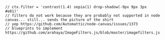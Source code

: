 
    // ctx.filter = 'contrast(1.4) sepia(1) drop-shadow(-9px 9px 3px #e81)'
    // filters do not work because they are probably not supported in node canvas... still... sends the picture of the shirt
    // yep https://github.com/Automattic/node-canvas/issues/1373
    // blueprints to implement https://github.com/arahaya/ImageFilters.js/blob/master/imagefilters.js